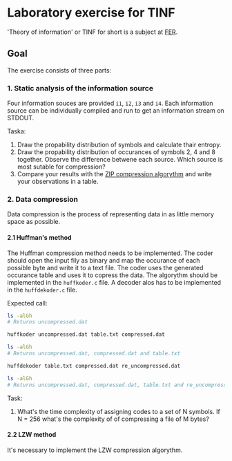 # Laboratory exercise for TINF

'Theory of information' or TINF for short is a subject at
[FER](http://www.fer.unizg.hr/en).

## Goal

The exercise consists of three parts:

### 1. Static analysis of the information source

Four information souces are provided `i1`, `i2`, `i3` and `i4`. Each information
source can be individually compiled and run to get an information stream on
STDOUT.

Taska:

1. Draw the propability distribution of symbols and calculate thair entropy.
2. Draw the propability distribution of occurances of symbols 2, 4 and 8 together. Observe the difference betwene each source. Which source is most sutable for compression?
3. Compare your results with the [ZIP compression algorythm](http://www.wikiwand.com/en/Zip_(file_format)) and write your observations in a table.

### 2. Data compression

Data compression is the process of representing data in as little memory space
as possible.

#### 2.1 Huffman's method

The Huffman compression method needs to be implemented.
The coder should open the input fily as binary and map the occurance of each
possible byte and write it to a text file.
The coder uses the generated occurance table and uses it to copress the data.
The algorythm should be implemented in the `huffkoder.c` file.
A decoder alos has to be implemented in the `huffdekoder.c` file.

Expected call:

```BASH
ls -alGh
# Returns uncompressed.dat

huffkoder uncompressed.dat table.txt compressed.dat

ls -alGh
# Returns uncompressed.dat, compressed.dat and table.txt

huffdekoder table.txt compressed.dat re_uncompressed.dat

ls -alGh
# Returns uncompressed.dat, compressed.dat, table.txt and re_uncompressed.dat
```

Task:

1. What's the time complexity of assigning codes to a set of N symbols. If N = 256 what's the complexity of of compressing a file of M bytes?

#### 2.2 LZW method

It's necessary to implement the LZW compression algorythm.



